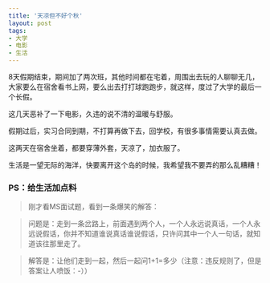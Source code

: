 ```yaml
---
title: '天凉但不好个秋'
layout: post
tags:
- 大学
- 电影
- 生活
---
```

8天假期结束，期间加了两次班，其他时间都在宅着，周围出去玩的人聊聊无几，大家要么在宿舍看书上网，要么出去打打球跑跑步，就这样，度过了大学的最后一个长假。  

这几天恶补了一下电影，久违的说不清的温暖与舒服。  

假期过后，实习合同到期，不打算再做下去，回学校，有很多事情需要认真去做。  

这两天在宿舍坐着，都要穿薄外套，天凉了，加衣服了。  

生活是一望无际的海洋，快要离开这个岛的时候，我希望我不要弄的那么乱糟糟！  
  
### PS：给生活加点料

> 刚才看MS面试题，看到一条爆笑的解答：  

> 问题是：走到一条岔路上，前面遇到两个人，一个人永远说真话，一个人永远说假话，你并不知道谁说真话谁说假话，只许问其中一个人一句话，就知道该往那里走了。  

> 解答是：让他们走到一起，然后一起问1+1=多少（注意：违反规则了，但是答案让人喷饭：-））  
  
